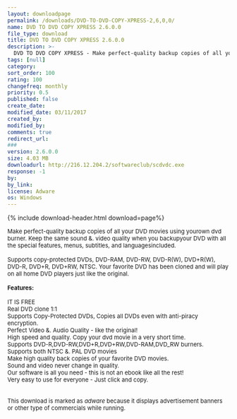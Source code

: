```yaml
---
layout: downloadpage
permalink: /downloads/DVD-TO-DVD-COPY-XPRESS-2,6,0,0/
name: DVD TO DVD COPY XPRESS 2.6.0.0
file_type: download
title: DVD TO DVD COPY XPRESS 2.6.0.0
description: >-
  DVD TO DVD COPY XPRESS - Make perfect-quality backup copies of all your DVD movies to DVD-R/RW, DVD+R/RW
tags: [null]
category: 
sort_order: 100
rating: 100
changefreq: monthly
priority: 0.5
published: false
create_date: 
modified_date: 03/11/2017
created_by: 
modified_by: 
comments: true
redirect_url: 
### 
version: 2.6.0.0
size: 4.03 MB
downloadurl: http://216.12.204.2/softwareclub/scdvdc.exe
response: -1
by: 
by_link: 
license: Adware
os: Windows
---
```


{% include download-header.html download=page%}

<p style="fix-download-text !important">
<p><font size="2">Make perfect-quality backup copies of all your DVD movies using yourown dvd burner. Keep the same sound &amp;. video quality when you backupyour DVD with all the special features, menus, subtitles, and languagesincluded. <br />
<br />
Supports copy-protected DVDs, DVD-RAM, DVD-RW, DVD-R(W), DVD+R(W), DVD-R, DVD+R, DVD+RW, NTSC. Your favorite DVD has been cloned and will play on all home DVD players just like the original.<br />
<br />
<span class="articleDetailsLink"><strong>Features:</strong></span><br />
<br />
IT IS FREE<br />
Real DVD clone 1:1<br />
Supports Copy-Protected DVDs, Copies all DVDs even with anti-piracy encryption.<br />
Perfect Video &amp;. Audio Quality - like the original!<br />
High speed and quality. Copy your dvd movie in a very short time.<br />
Supports DVD-R,DVD-RW,DVD+R,DVD+RW,DVD-RAM,DVD_RW burners.<br />
Supports both NTSC &amp;. PAL DVD movies<br />
Make high quality back copies of your favorite DVD movies.<br />
Sound and video never change in quality.<br />
Our software is all you need - this is not an ebook like all the rest!<br />
Very easy to use for everyone - Just click and copy.<br />
<br />
<br />
This download is marked as <em>adware</em> because it displays advertisement banners or other type of commercials while running.</font></p></p>
